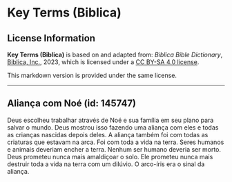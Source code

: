 # Key Terms (Biblica)

## License Information

**Key Terms (Biblica)** is based on and adapted from: _Biblica Bible Dictionary_, [Biblica, Inc.](https://www.biblica.com/), 2023, which is licensed under a [CC BY-SA 4.0 license](https://creativecommons.org/licenses/by-sa/4.0/legalcode.en).

This markdown version is provided under the same license.



--------------------------------

## Aliança com Noé (id: 145747)

Deus escolheu trabalhar através de Noé e sua família em seu plano para salvar o mundo. Deus mostrou isso fazendo uma aliança com eles e todas as crianças nascidas depois deles. A aliança também foi com todas as criaturas que estavam na arca. Foi com toda a vida na terra. Seres humanos e animais deveriam encher a terra. Nenhum ser humano deveria ser morto. Deus prometeu nunca mais amaldiçoar o solo. Ele prometeu nunca mais destruir toda a vida na terra com um dilúvio. O arco\-íris era o sinal da aliança.


